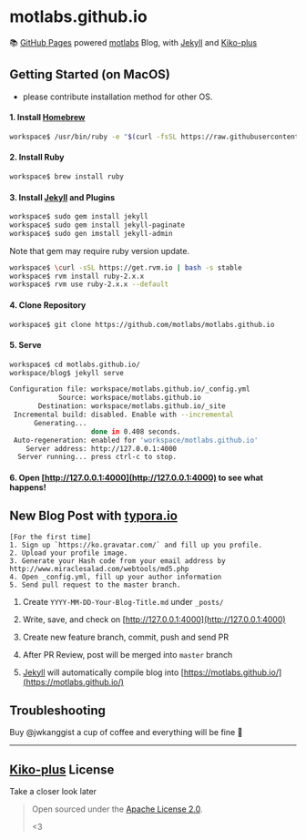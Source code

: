 # motlabs.github.io

📚 [GitHub Pages](https://pages.github.com/) powered [motlabs](https://github.com/motlabs) Blog, with [Jekyll](http://jekyllrb.com) and [Kiko-plus](https://aweekj.github.io/Kiko-plus/)


## Getting Started (on MacOS)
- please contribute installation method for other OS.

#### 1. Install [Homebrew](https://brew.sh/)

```bash
workspace$ /usr/bin/ruby -e "$(curl -fsSL https://raw.githubusercontent.com/Homebrew/install/master/install)"
```

#### 2. Install Ruby

```bash
workspace$ brew install ruby
```

#### 3. Install [Jekyll](https://jekyllrb.com/docs/installation/) and Plugins

```bash
workspace$ sudo gem install jekyll
workspace$ sudo gem install jekyll-paginate
workspace$ sudo gen imstall jekyll-admin
```
Note that gem may require ruby version update.
```bash
workspace$ \curl -sSL https://get.rvm.io | bash -s stable
workspace$ rvm install ruby-2.x.x
workspace$ rvm use ruby-2.x.x --default
```

#### 4. Clone Repository

```bash
workspace$ git clone https://github.com/motlabs/motlabs.github.io
```

#### 5. Serve

```bash
workspace$ cd motlabs.github.io/
workspace/blog$ jekyll serve
```

```bash
Configuration file: workspace/motlabs.github.io/_config.yml
            Source: workspace/motlabs.github.io
       Destination: workspace/motlabs.github.io/_site
 Incremental build: disabled. Enable with --incremental
      Generating...
                    done in 0.408 seconds.
 Auto-regeneration: enabled for 'workspace/motlabs.github.io'
    Server address: http://127.0.0.1:4000
  Server running... press ctrl-c to stop.
```

#### 6. Open [http://127.0.0.1:4000](http://127.0.0.1:4000) to see what happens!

## New Blog Post with [typora.io](https://typora.io)

```
[For the first time] 
1. Sign up `https://ko.gravatar.com/` and fill up you profile.
2. Upload your profile image.
3. Generate your Hash code from your email address by http://www.miraclesalad.com/webtools/md5.php
4. Open _config.yml, fill up your author information
5. Send pull request to the master branch.
```
1. Create `YYYY-MM-DD-Your-Blog-Title.md` under `_posts/`

2. Write, save, and check on [http://127.0.0.1:4000](http://127.0.0.1:4000)

3. Create new feature branch, commit, push and send PR

4. After PR Review, post will be merged into `master` branch

5. [Jekyll](http://jekyllrb.com) will automatically compile blog into [https://motlabs.github.io/](https://motlabs.github.io/)

## Troubleshooting

Buy @jwkanggist a cup of coffee and everything will be fine 🎉

---

## [Kiko-plus](https://aweekj.github.io/Kiko-plus/) License

Take a closer look later

> Open sourced under the [Apache License 2.0](LICENSE.md).
>
> <3

